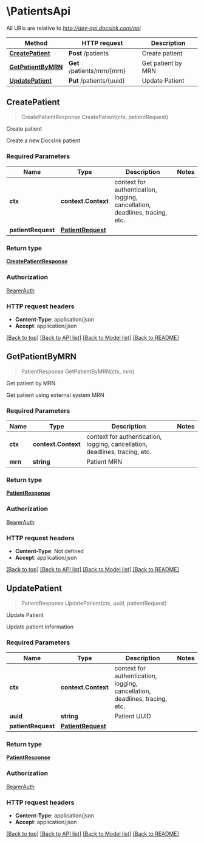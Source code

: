 # \PatientsApi

All URIs are relative to *http://dev-api.docsink.com/api*

Method | HTTP request | Description
------------- | ------------- | -------------
[**CreatePatient**](PatientsApi.md#CreatePatient) | **Post** /patients | Create patient
[**GetPatientByMRN**](PatientsApi.md#GetPatientByMRN) | **Get** /patients/mrn/{mrn} | Get patient by MRN
[**UpdatePatient**](PatientsApi.md#UpdatePatient) | **Put** /patients/{uuid} | Update Patient



## CreatePatient

> CreatePatientResponse CreatePatient(ctx, patientRequest)

Create patient

Create a new DocsInk patient

### Required Parameters


Name | Type | Description  | Notes
------------- | ------------- | ------------- | -------------
**ctx** | **context.Context** | context for authentication, logging, cancellation, deadlines, tracing, etc.
**patientRequest** | [**PatientRequest**](PatientRequest.md)|  | 

### Return type

[**CreatePatientResponse**](CreatePatientResponse.md)

### Authorization

[BearerAuth](../README.md#BearerAuth)

### HTTP request headers

- **Content-Type**: application/json
- **Accept**: application/json

[[Back to top]](#) [[Back to API list]](../README.md#documentation-for-api-endpoints)
[[Back to Model list]](../README.md#documentation-for-models)
[[Back to README]](../README.md)


## GetPatientByMRN

> PatientResponse GetPatientByMRN(ctx, mrn)

Get patient by MRN

Get patient using external system MRN

### Required Parameters


Name | Type | Description  | Notes
------------- | ------------- | ------------- | -------------
**ctx** | **context.Context** | context for authentication, logging, cancellation, deadlines, tracing, etc.
**mrn** | **string**| Patient MRN | 

### Return type

[**PatientResponse**](PatientResponse.md)

### Authorization

[BearerAuth](../README.md#BearerAuth)

### HTTP request headers

- **Content-Type**: Not defined
- **Accept**: application/json

[[Back to top]](#) [[Back to API list]](../README.md#documentation-for-api-endpoints)
[[Back to Model list]](../README.md#documentation-for-models)
[[Back to README]](../README.md)


## UpdatePatient

> PatientResponse UpdatePatient(ctx, uuid, patientRequest)

Update Patient

Update patient information

### Required Parameters


Name | Type | Description  | Notes
------------- | ------------- | ------------- | -------------
**ctx** | **context.Context** | context for authentication, logging, cancellation, deadlines, tracing, etc.
**uuid** | **string**| Patient UUID | 
**patientRequest** | [**PatientRequest**](PatientRequest.md)|  | 

### Return type

[**PatientResponse**](PatientResponse.md)

### Authorization

[BearerAuth](../README.md#BearerAuth)

### HTTP request headers

- **Content-Type**: application/json
- **Accept**: application/json

[[Back to top]](#) [[Back to API list]](../README.md#documentation-for-api-endpoints)
[[Back to Model list]](../README.md#documentation-for-models)
[[Back to README]](../README.md)

